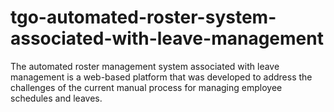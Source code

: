 # tgo-automated-roster-system-associated-with-leave-management
The automated roster management system associated with leave management is a web-based platform that was developed to address the challenges of the current manual process for managing employee schedules and leaves.
